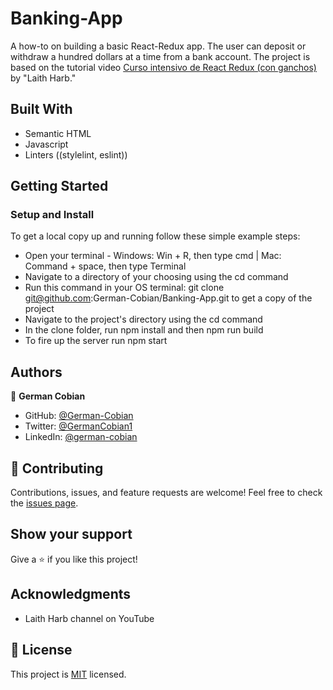 # Banking-App

A how-to on building a basic React-Redux app. The user can deposit or withdraw a hundred dollars at a time from a bank account. The project is based on the tutorial video [Curso intensivo de React Redux (con ganchos)](https://www.youtube.com/watch?v=9jULHSe41ls) by "Laith Harb."


## Built With

* Semantic HTML
* Javascript
* Linters ((stylelint, eslint))


## Getting Started

### Setup and Install

To get a local copy up and running follow these simple example steps:

* Open your terminal - Windows: Win + R, then type cmd | Mac: Command + space, then type Terminal
* Navigate to a directory of your choosing using the cd command
* Run this command in your OS terminal: git clone git@github.com:German-Cobian/Banking-App.git to get a copy of the project
* Navigate to the project's directory using the cd command
* In the clone folder, run npm install and then npm run build
* To fire up the server run npm start


## Authors

👤 **German Cobian**

* GitHub: [@German-Cobian](https://github.com/German-Cobian)
* Twitter: [@GermanCobian1](https://twitter.com/GermanCobian1)
* LinkedIn: [@german-cobian](https://www.linkedin.com/in/german-cobian/)


## 🤝 Contributing

Contributions, issues, and feature requests are welcome! Feel free to check the [issues page](https://github.com/German-Cobian/Banking-App/issues).


## Show your support

Give a ⭐️ if you like this project!


## Acknowledgments

* Laith Harb channel on YouTube


## 📝 License

This project is [MIT](https://github.com/German-Cobian/Banking-App/blob/main/LICENSE) licensed.
